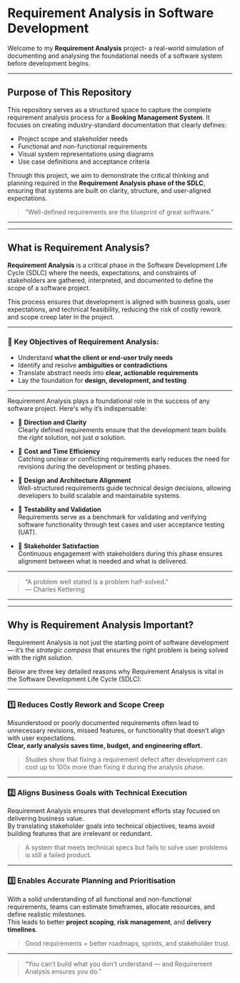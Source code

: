 # Requirement Analysis in Software Development

Welcome to my **Requirement Analysis** project- a real-world simulation of documenting and analysing the foundational needs of a software system before development begins.

---

## Purpose of This Repository

This repository serves as a structured space to capture the complete requirement analysis process for a **Booking Management System**. It focuses on creating industry-standard documentation that clearly defines:

- Project scope and stakeholder needs
- Functional and non-functional requirements
- Visual system representations using diagrams
- Use case definitions and acceptance criteria

Through this project, we aim to demonstrate the critical thinking and planning required in the **Requirement Analysis phase of the SDLC**, ensuring that systems are built on clarity, structure, and user-aligned expectations.

>  "Well-defined requirements are the blueprint of great software."

---

---

## What is Requirement Analysis?

**Requirement Analysis** is a critical phase in the Software Development Life Cycle (SDLC) where the needs, expectations, and constraints of stakeholders are gathered, interpreted, and documented to define the scope of a software project.

This process ensures that development is aligned with business goals, user expectations, and technical feasibility, reducing the risk of costly rework and scope creep later in the project.

---

### 🎯 Key Objectives of Requirement Analysis:

- Understand **what the client or end-user truly needs**
- Identify and resolve **ambiguities or contradictions**
- Translate abstract needs into **clear, actionable requirements**
- Lay the foundation for **design, development, and testing**

---

Requirement Analysis plays a foundational role in the success of any software project. Here's why it’s indispensable:

- 🧭 **Direction and Clarity**  
  Clearly defined requirements ensure that the development team builds the *right* solution, not just *a* solution.

- 💸 **Cost and Time Efficiency**  
  Catching unclear or conflicting requirements early reduces the need for revisions during the development or testing phases.

- 🧩 **Design and Architecture Alignment**  
  Well-structured requirements guide technical design decisions, allowing developers to build scalable and maintainable systems.

- 📐 **Testability and Validation**  
  Requirements serve as a benchmark for validating and verifying software functionality through test cases and user acceptance testing (UAT).

- 🤝 **Stakeholder Satisfaction**  
  Continuous engagement with stakeholders during this phase ensures alignment between what is needed and what is delivered.

---

> “A problem well stated is a problem half-solved.”  
> — Charles Kettering
---
---

## Why is Requirement Analysis Important?

Requirement Analysis is not just the starting point of software development — it’s the *strategic compass* that ensures the right problem is being solved with the right solution.

Below are three key detailed reasons why Requirement Analysis is vital in the Software Development Life Cycle (SDLC):

---

### 1️⃣ Reduces Costly Rework and Scope Creep

Misunderstood or poorly documented requirements often lead to unnecessary revisions, missed features, or functionality that doesn’t align with user expectations.  
**Clear, early analysis saves time, budget, and engineering effort.**

> Studies show that fixing a requirement defect after development can cost up to 100x more than fixing it during the analysis phase.

---

### 2️⃣ Aligns Business Goals with Technical Execution

Requirement Analysis ensures that development efforts stay focused on delivering business value.  
By translating stakeholder goals into technical objectives, teams avoid building features that are irrelevant or redundant.

>  A system that meets technical specs but fails to solve user problems is still a failed product.

---

### 3️⃣ Enables Accurate Planning and Prioritisation

With a solid understanding of all functional and non-functional requirements, teams can estimate timeframes, allocate resources, and define realistic milestones.  
This leads to better **project scoping**, **risk management**, and **delivery timelines**.

> Good requirements = better roadmaps, sprints, and stakeholder trust.

---

> “You can’t build what you don’t understand — and Requirement Analysis ensures you do.”



